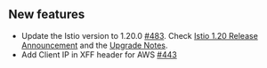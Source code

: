 
## New features

- Update the Istio version to 1.20.0 [#483](https://github.com/kyma-project/istio/pull/483). Check [Istio 1.20 Release Announcement](https://istio.io/latest/news/releases/1.20.x/announcing-1.20/) and the [Upgrade Notes](https://istio.io/latest/news/releases/1.20.x/announcing-1.20/upgrade-notes/).
- Add Client IP in XFF header for AWS [#443](https://github.com/kyma-project/istio/pull/443)
